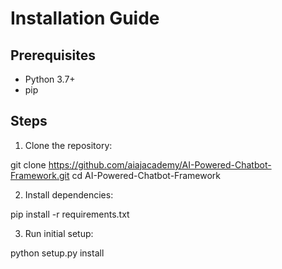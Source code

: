 # Installation Guide

## Prerequisites
- Python 3.7+
- pip

## Steps

1. Clone the repository:

git clone https://github.com/aiajacademy/AI-Powered-Chatbot-Framework.git
cd AI-Powered-Chatbot-Framework

2. Install dependencies:

pip install -r requirements.txt

3. Run initial setup:

python setup.py install

